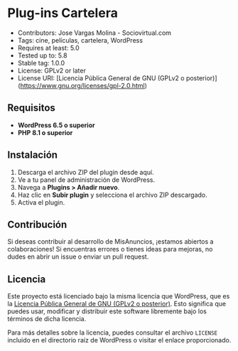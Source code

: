# Plug-ins Cartelera

- Contributors: Jose Vargas Molina - Sociovirtual.com
- Tags: cine, películas, cartelera, WordPress
- Requires at least: 5.0
- Tested up to: 5.8
- Stable tag: 1.0.0
- License: GPLv2 or later
- License URI: [Licencia Pública General de GNU (GPLv2 o posterior)] (https://www.gnu.org/licenses/gpl-2.0.html)

## Requisitos

- **WordPress 6.5 o superior**
- **PHP 8.1 o superior**

## Instalación

1. Descarga el archivo ZIP del plugin desde aquí.
2. Ve a tu panel de administración de WordPress.
3. Navega a **Plugins > Añadir nuevo**.
4. Haz clic en **Subir plugin** y selecciona el archivo ZIP descargado.
5. Activa el plugin.


## Contribución

Si deseas contribuir al desarrollo de MisAnuncios, ¡estamos abiertos a colaboraciones! Si encuentras errores o tienes ideas para mejoras, no dudes en abrir un issue o enviar un pull request.

## Licencia
Este proyecto está licenciado bajo la misma licencia que WordPress, que es la [Licencia Pública General de GNU (GPLv2 o posterior)](https://www.gnu.org/licenses/gpl-2.0.html). Esto significa que puedes usar, modificar y distribuir este software libremente bajo los términos de dicha licencia.

Para más detalles sobre la licencia, puedes consultar el archivo `LICENSE` incluido en el directorio raíz de WordPress o visitar el enlace proporcionado.